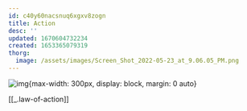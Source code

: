 ```yaml
---
id: c40y60nacsnuq6xgxv8zogn
title: Action
desc: ''
updated: 1670604732234
created: 1653365079319
thorg:
  image: /assets/images/Screen_Shot_2022-05-23_at_9.06.05_PM.png
---
```


![img](/assets/images/Screen_Shot_2022-05-23_at_9.06.05_PM.png){max-width: 300px, display: block, margin: 0 auto}

[[_.law-of-action]]
